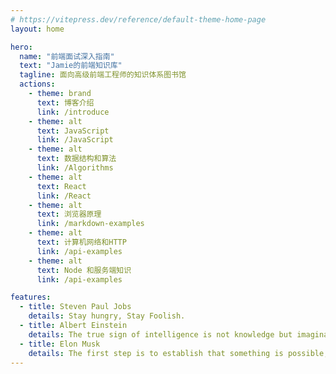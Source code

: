 ```yaml
---
# https://vitepress.dev/reference/default-theme-home-page
layout: home

hero:
  name: "前端面试深入指南"
  text: "Jamie的前端知识库"
  tagline: 面向高级前端工程师的知识体系图书馆
  actions:
    - theme: brand
      text: 博客介绍
      link: /introduce
    - theme: alt
      text: JavaScript
      link: /JavaScript
    - theme: alt
      text: 数据结构和算法
      link: /Algorithms
    - theme: alt
      text: React
      link: /React
    - theme: alt
      text: 浏览器原理
      link: /markdown-examples
    - theme: alt
      text: 计算机网络和HTTP
      link: /api-examples
    - theme: alt
      text: Node 和服务端知识
      link: /api-examples

features:
  - title: Steven Paul Jobs
    details: Stay hungry, Stay Foolish.
  - title: Albert Einstein
    details: The true sign of intelligence is not knowledge but imagination.
  - title: Elon Musk
    details: The first step is to establish that something is possible, then probability will occur.
---
```

